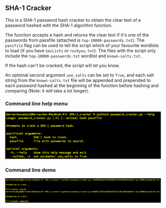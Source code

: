## SHA-1 Cracker

This is a SHA-1 password hash cracker to obtain the clear text of a password hashed with the SHA-1 algorithm function.

The function accepts a hash and returns the clear text if it's one of the passwords from passfile (attached is `top-10000-passwords.txt`). The `passfile` flag can be used to tell the script which of your favourite wordlists to load (if you have `SecLists` or `rockyou.txt`). The files with the script only include the `top-10000-passwords.txt` wordlist and `known-salts.txt`. 

If the hash can't be cracked, the script will let you know.

An optional second argument `use_salts` can be set to `True`, and each salt string from the `known-salts.txt` file will be appended and prepended to each password hashed at the beginning of the function before hashing and comparing (Note: it will take a lot longer).

### Command line help menu
![Help](images/sha1_cracker_help.png)

### Command line demo
![Demo](images/sha1_cracker_demo.png)
